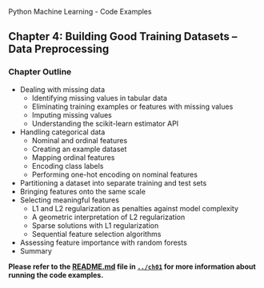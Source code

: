 Python Machine Learning - Code Examples


##  Chapter 4: Building Good Training Datasets – Data Preprocessing

### Chapter Outline

- Dealing with missing data
  - Identifying missing values in tabular data
  - Eliminating training examples or features with missing values
  - Imputing missing values
  - Understanding the scikit-learn estimator API
- Handling categorical data
  - Nominal and ordinal features
  - Creating an example dataset
  - Mapping ordinal features
  - Encoding class labels
  - Performing one-hot encoding on nominal features
- Partitioning a dataset into separate training and test sets
- Bringing features onto the same scale
- Selecting meaningful features
  - L1 and L2 regularization as penalties against model complexity
  - A geometric interpretation of L2 regularization
  - Sparse solutions with L1 regularization
  - Sequential feature selection algorithms
- Assessing feature importance with random forests
- Summary



**Please refer to the [README.md](../ch01/README.md) file in [`../ch01`](../ch01) for more information about running the code examples.**

